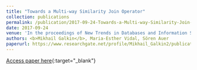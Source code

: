 ```yaml
---
title: "Towards a Multi-way Similarity Join Operator"
collection: publications
permalink: /publication/2017-09-24-Towards-a-Multi-way-Similarity-Join-Operator
date: 2017-09-24
venue: 'In the proceedings of New Trends in Databases and Information Systems - ADBIS 2017 Short Papers and Workshops, AMSD, BigNovelTI, DAS, SW4CH, DC, Nicosia, Cyprus, September 24-27, 2017, Proceedings'
authors: <b>Mikhail Galkin</b>, Maria-Esther Vidal, Sören Auer
paperurl: https://www.researchgate.net/profile/Mikhail_Galkin2/publication/318769105_Towards_a_Multi-way_Similarity_Join_Operator/links/597d21d1a6fdcc1a9ac811c3/Towards-a-Multi-way-Similarity-Join-Operator.pdf
---
```

[Access paper here](https://www.researchgate.net/profile/Mikhail_Galkin2/publication/318769105_Towards_a_Multi-way_Similarity_Join_Operator/links/597d21d1a6fdcc1a9ac811c3/Towards-a-Multi-way-Similarity-Join-Operator.pdf){:target="_blank"}
